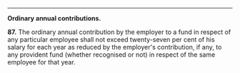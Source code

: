 ****

**Ordinary annual contributions.**

**87.** The ordinary annual contribution by the employer to a fund in respect of any particular employee shall not exceed twenty-seven per cent of his salary for each year as reduced by the employer's contribution, if any, to any provident fund (whether recognised or not) in respect of the same employee for that year.
